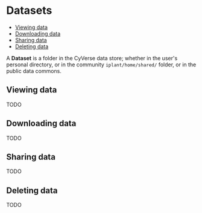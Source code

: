 # <i class="fas fa-database fa-1x fa-fw"></i> **Datasets**

<!-- START doctoc generated TOC please keep comment here to allow auto update -->
<!-- DON'T EDIT THIS SECTION, INSTEAD RE-RUN doctoc TO UPDATE -->


- [Viewing data](#viewing-data)
- [Downloading data](#downloading-data)
- [Sharing data](#sharing-data)
- [Deleting data](#deleting-data)

<!-- END doctoc generated TOC please keep comment here to allow auto update -->

A <i class="fas fa-database fa-1x fa-fw"></i> **Dataset** is a folder in the CyVerse data store; whether in the user's personal directory, or in the community `iplant/home/shared/` folder, or in the public data commons.

## Viewing data

TODO

## Downloading data

TODO

## Sharing data

TODO

## Deleting data

TODO
